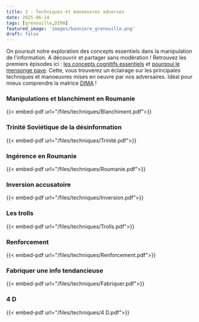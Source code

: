 ```yaml
---
title: 3 - Techniques et manoeuvres adverses
date: 2025-06-14
tags: [grenouille,DIMA]
featured_image: 'images/banniere_grenouille.png'
draft: false
---
```


On poursuit notre exploration des concepts essentiels dans la manipulation de l'information. A découvrir et partager sans modération !
Retrouvez les premiers épisodes ici : [les concepts cognitifs essentiels](https://m82-project.org/ressources/concepts_cognitifs/essentiels/) et [pourqoui le mensonge paye](https://m82-project.org/ressources/concepts_cognitifs/mensonge/).
Cette, vous trouverez un éclairage sur les principales techniques et manoeuvres mises en oeuvre par nos adversaires.
Idéal pour mieux comprendre la matrice [DIMA](https://m82-project.org/ressources/framework_dima_presentation:) !

### Manipulations et blanchiment en Roumanie

{{< embed-pdf url="/files/techniques/Blanchiment.pdf">}}

### Trinité Soviétique de la désinformation

{{< embed-pdf url="/files/techniques/Trinité.pdf">}}

### Ingérence en Roumanie

{{< embed-pdf url="/files/techniques/Roumanie.pdf">}}

### Inversion accusatoire

{{< embed-pdf url="/files/techniques/Inversion.pdf">}}

### Les trolls

{{< embed-pdf url="/files/techniques/Trolls.pdf">}}

### Renforcement

{{< embed-pdf url="/files/techniques/Renforcement.pdf">}}

### Fabriquer une info tendancieuse 

{{< embed-pdf url="/files/techniques/Fabriquer.pdf">}}

### 4 D

{{< embed-pdf url="/files/techniques/4 D.pdf">}}


